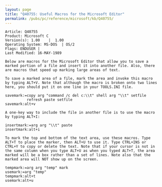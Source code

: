 ```yaml
---
layout: page
title: "Q40755: Useful Macros for the Microsoft Editor"
permalink: /pubs/pc/reference/microsoft/kb/Q40755/
---
```


	Article: Q40755
	Product: Microsoft C
	Version(s): 1.00    |  1.00
	Operating System: MS-DOS  | OS/2
	Flags: ENDUSER |
	Last Modified: 16-MAY-1989
	
	Below are macros for the Microsoft Editor that allow you to save a
	marked portion of a file and insert it into another file. Also, there
	are macros that speed up marking large areas of text.
	
	To save a marked area of a file, mark the area and invoke this macro
	by typing ALT+V. Note that although the macro is broken onto two lines
	here, you should put it on one line in your TOOLS.INI file.
	
	savemark:=copy arg "command /c del c:\\t" shell arg "\\t" setfile
	          refresh paste setfile
	savemark:alt+v
	
	A one-key way to include the file in another file is to use the macro
	by typing ALT+I:
	
	insertmark:=arg arg "\\t" paste
	insertmark:alt+i
	
	To mark the top and bottom of the text area, use these macros. Type
	ALT+T to place the marker, then ALT+U to use it. Type CTRL+INS or
	CTRL+Y to copy or delete the text. Note that if your cursor is not in
	the same column when you type ALT+U as when you typed ALT+T, the area
	marked will be a box rather than a set of lines. Note also that the
	marked area will NOT show up on the screen.
	
	tempmark:=arg arg "temp" mark
	usemark:=arg "temp"
	tempmark:alt+t
	usemark:alt+u

